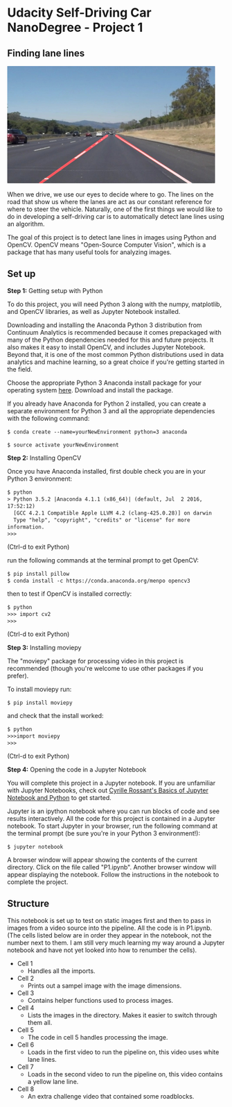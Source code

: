 # Udacity Self-Driving Car NanoDegree - Project 1
## Finding lane lines


<img src="test_images/laneLines_thirdPass.jpg" width="480" alt="Combined Image" />

When we drive, we use our eyes to decide where to go.  The lines on the road that show us where the lanes are act as our constant reference for where to steer the vehicle.  Naturally, one of the first things we would like to do in developing a self-driving car is to automatically detect lane lines using an algorithm.

The goal of this project is to detect lane lines in images using Python and OpenCV.  OpenCV means "Open-Source Computer Vision", which is a package that has many useful tools for analyzing images.  

## Set up

**Step 1:** Getting setup with Python

To do this project, you will need Python 3 along with the numpy, matplotlib, and OpenCV libraries, as well as Jupyter Notebook installed. 

Downloading and installing the Anaconda Python 3 distribution from Continuum Analytics is recommended because it comes prepackaged with many of the Python dependencies needed for this and future projects. It also makes it easy to install OpenCV, and includes Jupyter Notebook.  Beyond that, it is one of the most common Python distributions used in data analytics and machine learning, so a great choice if you're getting started in the field.

Choose the appropriate Python 3 Anaconda install package for your operating system <A HREF="https://www.continuum.io/downloads" target="_blank">here</A>.   Download and install the package.

If you already have Anaconda for Python 2 installed, you can create a separate environment for Python 3 and all the appropriate dependencies with the following command:

````
$ conda create --name=yourNewEnvironment python=3 anaconda
````
````
$ source activate yourNewEnvironment
````

**Step 2:** Installing OpenCV

Once you have Anaconda installed, first double check you are in your Python 3 environment:

````
$ python   
> Python 3.5.2 |Anaconda 4.1.1 (x86_64)| (default, Jul  2 2016, 17:52:12)  
  [GCC 4.2.1 Compatible Apple LLVM 4.2 (clang-425.0.28)] on darwin  
  Type "help", "copyright", "credits" or "license" for more information.  
>>>   
````
(Ctrl-d to exit Python)

run the following commands at the terminal prompt to get OpenCV:

````
$ pip install pillow  
$ conda install -c https://conda.anaconda.org/menpo opencv3
````

then to test if OpenCV is installed correctly:

````
$ python  
>>> import cv2  
>>>
```` 
(Ctrl-d to exit Python)

**Step 3:** Installing moviepy  

The "moviepy" package for processing video in this project is recommended (though you're welcome to use other packages if you prefer).  

To install moviepy run:

````
$ pip install moviepy  
````

and check that the install worked:

````
$ python  
>>>import moviepy  
>>>
```` 
(Ctrl-d to exit Python)

**Step 4:** Opening the code in a Jupyter Notebook

You will complete this project in a Jupyter notebook.  If you are unfamiliar with Jupyter Notebooks, check out <A HREF="https://www.packtpub.com/books/content/basics-jupyter-notebook-and-python" target="_blank">Cyrille Rossant's Basics of Jupyter Notebook and Python</A> to get started.

Jupyter is an ipython notebook where you can run blocks of code and see results interactively.  All the code for this project is contained in a Jupyter notebook. To start Jupyter in your browser, run the following command at the terminal prompt (be sure you're in your Python 3 environment!):

````
$ jupyter notebook
````

A browser window will appear showing the contents of the current directory.  Click on the file called "P1.ipynb".  Another browser window will appear displaying the notebook.  Follow the instructions in the notebook to complete the project.  

## Structure

This notebook is set up to test on static images first and then to pass in images from a video source into the pipeline.
All the code is in P1.ipynb.  (The cells listed below are in order they appear in the notebook, not the number next to them. I am still very much learning my way around a Jupyter notebook and have not yet looked into how to renumber the cells).

* Cell 1
    * Handles all the imports.
* Cell 2
    * Prints out a sampel image with the image dimensions.
* Cell 3
    * Contains helper functions used to process images.
* Cell 4
    * Lists the images in the directory.  Makes it easier to switch through them all.
* Cell 5
    * The code in cell 5 handles processing the image.
* Cell 6
    * Loads in the first video to run the pipeline on, this video uses white lane lines.
* Cell 7
    * Loads in the second video to run the pipeline on, this video contains a yellow lane line.
* Cell 8 
    * An extra challenge video that contained some roadblocks.
